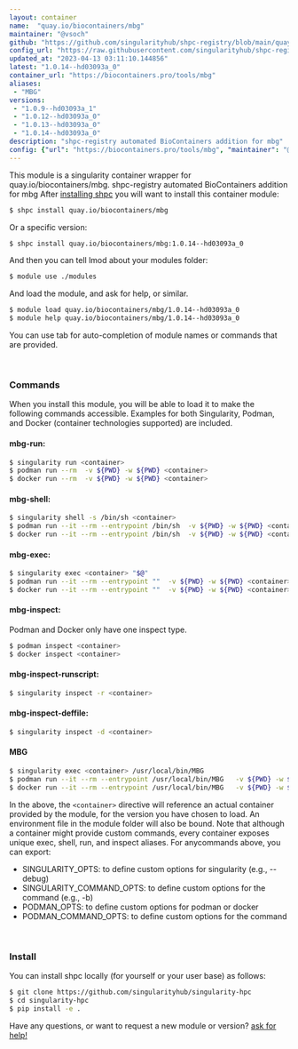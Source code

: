 ```yaml
---
layout: container
name:  "quay.io/biocontainers/mbg"
maintainer: "@vsoch"
github: "https://github.com/singularityhub/shpc-registry/blob/main/quay.io/biocontainers/mbg/container.yaml"
config_url: "https://raw.githubusercontent.com/singularityhub/shpc-registry/main/quay.io/biocontainers/mbg/container.yaml"
updated_at: "2023-04-13 03:11:10.144856"
latest: "1.0.14--hd03093a_0"
container_url: "https://biocontainers.pro/tools/mbg"
aliases:
 - "MBG"
versions:
 - "1.0.9--hd03093a_1"
 - "1.0.12--hd03093a_0"
 - "1.0.13--hd03093a_0"
 - "1.0.14--hd03093a_0"
description: "shpc-registry automated BioContainers addition for mbg"
config: {"url": "https://biocontainers.pro/tools/mbg", "maintainer": "@vsoch", "description": "shpc-registry automated BioContainers addition for mbg", "latest": {"1.0.14--hd03093a_0": "sha256:89e0892f23d4b094d23de36a095f84fca1f8cf7ff23ea10b91fab64e1693a46d"}, "tags": {"1.0.9--hd03093a_1": "sha256:457ccc886389b3879ec1be1fa49d840e2abfbce1c2ea20720eed40737d6c7b3d", "1.0.12--hd03093a_0": "sha256:c04d2b07415150cc012f658df97479cc122fc67d11205b7cf6e94ef6e7c59408", "1.0.13--hd03093a_0": "sha256:e4b97079595e8448af78c884435bafa9c0e015136f3ed0787c006af5c7d86d25", "1.0.14--hd03093a_0": "sha256:89e0892f23d4b094d23de36a095f84fca1f8cf7ff23ea10b91fab64e1693a46d"}, "docker": "quay.io/biocontainers/mbg", "aliases": {"MBG": "/usr/local/bin/MBG"}}
---
```


This module is a singularity container wrapper for quay.io/biocontainers/mbg.
shpc-registry automated BioContainers addition for mbg
After [installing shpc](#install) you will want to install this container module:


```bash
$ shpc install quay.io/biocontainers/mbg
```

Or a specific version:

```bash
$ shpc install quay.io/biocontainers/mbg:1.0.14--hd03093a_0
```

And then you can tell lmod about your modules folder:

```bash
$ module use ./modules
```

And load the module, and ask for help, or similar.

```bash
$ module load quay.io/biocontainers/mbg/1.0.14--hd03093a_0
$ module help quay.io/biocontainers/mbg/1.0.14--hd03093a_0
```

You can use tab for auto-completion of module names or commands that are provided.

<br>

### Commands

When you install this module, you will be able to load it to make the following commands accessible.
Examples for both Singularity, Podman, and Docker (container technologies supported) are included.

#### mbg-run:

```bash
$ singularity run <container>
$ podman run --rm  -v ${PWD} -w ${PWD} <container>
$ docker run --rm  -v ${PWD} -w ${PWD} <container>
```

#### mbg-shell:

```bash
$ singularity shell -s /bin/sh <container>
$ podman run --it --rm --entrypoint /bin/sh  -v ${PWD} -w ${PWD} <container>
$ docker run --it --rm --entrypoint /bin/sh  -v ${PWD} -w ${PWD} <container>
```

#### mbg-exec:

```bash
$ singularity exec <container> "$@"
$ podman run --it --rm --entrypoint ""  -v ${PWD} -w ${PWD} <container> "$@"
$ docker run --it --rm --entrypoint ""  -v ${PWD} -w ${PWD} <container> "$@"
```

#### mbg-inspect:

Podman and Docker only have one inspect type.

```bash
$ podman inspect <container>
$ docker inspect <container>
```

#### mbg-inspect-runscript:

```bash
$ singularity inspect -r <container>
```

#### mbg-inspect-deffile:

```bash
$ singularity inspect -d <container>
```


#### MBG

```bash
$ singularity exec <container> /usr/local/bin/MBG
$ podman run --it --rm --entrypoint /usr/local/bin/MBG   -v ${PWD} -w ${PWD} <container> -c " $@"
$ docker run --it --rm --entrypoint /usr/local/bin/MBG   -v ${PWD} -w ${PWD} <container> -c " $@"
```



In the above, the `<container>` directive will reference an actual container provided
by the module, for the version you have chosen to load. An environment file in the
module folder will also be bound. Note that although a container
might provide custom commands, every container exposes unique exec, shell, run, and
inspect aliases. For anycommands above, you can export:

 - SINGULARITY_OPTS: to define custom options for singularity (e.g., --debug)
 - SINGULARITY_COMMAND_OPTS: to define custom options for the command (e.g., -b)
 - PODMAN_OPTS: to define custom options for podman or docker
 - PODMAN_COMMAND_OPTS: to define custom options for the command

<br>

### Install

You can install shpc locally (for yourself or your user base) as follows:

```bash
$ git clone https://github.com/singularityhub/singularity-hpc
$ cd singularity-hpc
$ pip install -e .
```

Have any questions, or want to request a new module or version? [ask for help!](https://github.com/singularityhub/singularity-hpc/issues)
